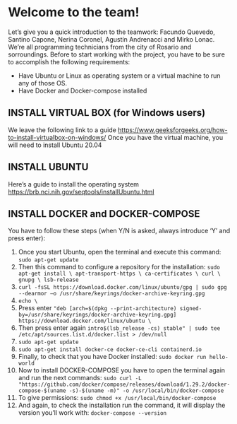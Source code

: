 # Welcome to the team! 
Let’s give you a quick introduction to the teamwork: Facundo Quevedo, Santino Capone, Nerina Coronel, Agustín Andrenacci and Mirko Lonac. We’re all programming technicians from the city of Rosario and sorroundings.
Before to start working with the project, you have to be sure to accomplish the following requirements:
-	Have Ubuntu or Linux as operating system or a virtual machine to run any of those OS.
-	Have Docker and Docker-compose installed
## INSTALL VIRTUAL BOX (for Windows users)
We leave the following link to a guide https://www.geeksforgeeks.org/how-to-install-virtualbox-on-windows/ 
Once you have the virtual machine, you will need to install Ubuntu 20.04
## INSTALL UBUNTU
Here’s a guide to install the operating system https://brb.nci.nih.gov/seqtools/installUbuntu.html 
## INSTALL DOCKER and DOCKER-COMPOSE
You have to follow these steps (when Y/N is asked, always introduce ‘Y’ and press enter):
1)	Once you start Ubuntu, open the terminal and execute this command:
`sudo apt-get update`
2)	Then this command to configure a repository for the installation: 
`sudo apt-get install \ apt-transport-https \ ca-certificates \ curl \ gnupg \ lsb-release`
3)	`curl -fsSL https://download.docker.com/linux/ubuntu/gpg | sudo gpg --dearmor –o /usr/share/keyrings/docker-archive-keyring.gpg`
4)	`echo \`
5)	Press enter
`"deb [arch=$(dpkg --print-architecture) signed-by=/usr/share/keyrings/docker-archive-keyring.gpg] https://download.docker.com/linux/ubuntu \`
6) Then press enter again
`intro$(lsb_release -cs) stable" | sudo tee /etc/apt/sources.list.d/docker.list > /dev/null`
5)	`sudo apt-get update`
6)	`sudo apt-get install docker-ce docker-ce-cli containerd.io`
7)	Finally, to check that you have Docker installed:
`sudo docker run hello-world`
8)	Now to install DOCKER-COMPOSE you have to open the terminal again and run the next commands:
`sudo curl -L "https://github.com/docker/compose/releases/download/1.29.2/docker-compose-$(uname -s)-$(uname -m)" -o /usr/local/bin/docker-compose`
9)	To give permissions:
`sudo chmod +x /usr/local/bin/docker-compose`
10)	And again, to check the installation run the command, it will display the version you’ll work with:
`docker-compose --version`
